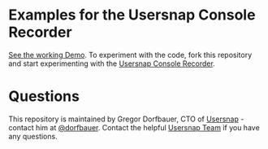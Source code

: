 Examples for the Usersnap Console Recorder
==========================================

[See the working Demo](http://grexi.github.io/console/). To experiment with the code, fork this repository and start experimenting with the [Usersnap Console Recorder](https://usersnap.com/features/console-recorder?gat=gh).

Questions
=========

This repository is maintained by Gregor Dorfbauer, CTO of [Usersnap](https://usersnap.com/?gat=gh) - contact him at [@dorfbauer](https://twitter.com/dorfbauer).
Contact the helpful [Usersnap Team](https://usersnap.com/help?gat=gh) if you have any questions.
